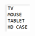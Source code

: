 <img src="https://github.com/hiranfbjc/function2-method-reference-static/blob/main/readme.png" width=80>
